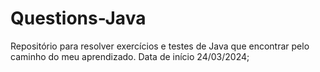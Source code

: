 # Questions-Java
Repositório para resolver exercícios e testes de Java que encontrar pelo caminho do meu aprendizado.
Data de início 24/03/2024;

